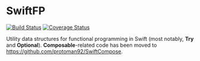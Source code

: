 # SwiftFP

[![Build Status](https://travis-ci.org/protoman92/SwiftFP.svg?branch=master)](https://travis-ci.org/protoman92/SwiftFP)
[![Coverage Status](https://coveralls.io/repos/github/protoman92/SwiftFP/badge.svg?branch=master)](https://coveralls.io/github/protoman92/SwiftFP?branch=master)

Utility data structures for functional programming in Swift (most notably, **Try** and **Optional**). **Composable**-related code has been moved to <https://github.com/protoman92/SwiftCompose>.
